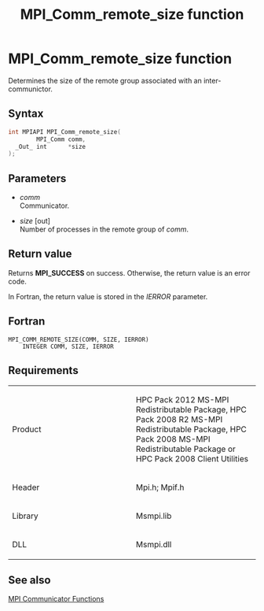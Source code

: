 ﻿---
title: MPI_Comm_remote_size function
TOCTitle: MPI_Comm_remote_size function
ms:assetid: 9705a575-9a21-4684-991a-9f3337636b53
ms:mtpsurl: https://msdn.microsoft.com/en-us/library/Dn473279(v=VS.85)
ms:contentKeyID: 59360825
ms.date: 03/28/2018
mtps_version: v=VS.85
f1_keywords:
- MPI_COMM_REMOTE_SIZE
- mpif/MPI_Comm_remote_size
- mpi/MPI_COMM_REMOTE_SIZE
dev_langs:
- C++
- C
---

# MPI\_Comm\_remote\_size function

Determines the size of the remote group associated with an inter-communictor.

## Syntax

``` c++
int MPIAPI MPI_Comm_remote_size(
        MPI_Comm comm,
  _Out_ int      *size
);
```

## Parameters

  - *comm*  
    Communicator.

  - *size* \[out\]  
    Number of processes in the remote group of *comm*.

## Return value

Returns **MPI\_SUCCESS** on success. Otherwise, the return value is an error code.

In Fortran, the return value is stored in the *IERROR* parameter.

## Fortran

    MPI_COMM_REMOTE_SIZE(COMM, SIZE, IERROR)
        INTEGER COMM, SIZE, IERROR

## Requirements

<table>
<colgroup>
<col style="width: 50%" />
<col style="width: 50%" />
</colgroup>
<tbody>
<tr class="odd">
<td><p>Product</p></td>
<td><p>HPC Pack 2012 MS-MPI Redistributable Package, HPC Pack 2008 R2 MS-MPI Redistributable Package, HPC Pack 2008 MS-MPI Redistributable Package or HPC Pack 2008 Client Utilities</p></td>
</tr>
<tr class="even">
<td><p>Header</p></td>
<td>Mpi.h;
Mpif.h</td>
</tr>
<tr class="odd">
<td><p>Library</p></td>
<td>Msmpi.lib</td>
</tr>
<tr class="even">
<td><p>DLL</p></td>
<td>Msmpi.dll</td>
</tr>
</tbody>
</table>


## See also

[MPI Communicator Functions](mpi-communicator-functions.md)

